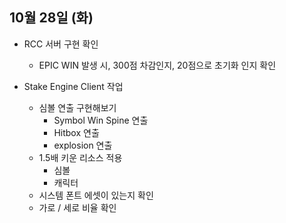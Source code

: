 
## 10월 28일 (화)

- RCC 서버 구현 확인
	- EPIC WIN 발생 시, 300점 차감인지, 20점으로 초기화 인지 확인

- Stake Engine Client 작업
	- 심볼 연출 구현해보기
		- Symbol Win Spine 연출
		- Hitbox 연출
		- explosion 연출
	- 1.5배 키운 리소스 적용
		- 심볼
		- 캐릭터
	- 시스템 폰트 에셋이 있는지 확인
	- 가로 / 세로 비율 확인